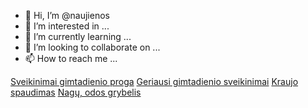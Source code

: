 - 👋 Hi, I’m @naujienos
- 👀 I’m interested in ...
- 🌱 I’m currently learning ...
- 💞️ I’m looking to collaborate on ...
- 📫 How to reach me ...

<!---
naujienos/naujienos is a ✨ special ✨ repository because its `README.md` (this file) appears on your GitHub profile.
You can click the Preview link to take a look at your changes.
--->
<a href="https://guglika.lt/sveikinimai-gimtadienio-proga">Sveikinimai gimtadienio proga</a>
<a href="https://guglika.lt/geriausi-gimtadienio-sveikinimai">Geriausi gimtadienio sveikinimai</a>
<a href="https://trumpiau.lt/kraujo-spaudimas-gyvybes-srautas-jusu-arterijose">Kraujo spaudimas</a>
<a href="https://trumpiau.lt/nagu-odos-grybelis-visi-atsakymai">Nagų, odos grybelis</a>
